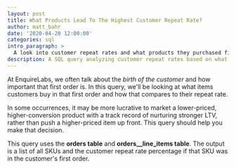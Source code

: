 ```yaml
---
layout: post
title: What Products Lead To The Highest Customer Repeat Rate?
author: matt_bahr
date: '2020-04-20 12:00:00'
categories: sql
intro_paragraph: >
  A look into customer repeat rates and what products they purchased first. 
description: A SQL query analyzing customer repeat rates based on what products they purchased first.
---
```


At EnquireLabs, we often talk about the *birth of the customer* and how important that first order is. In this query, we'll be looking at what items customers buy in that first order and how that compares to their repeat rate. 

In some occurrences, it may be more lucrative to market a lower-priced, higher-conversion product with a track record of nurturing stronger LTV, rather than push a higher-priced item up front. This query should help you make that decision.

This query uses the **orders table** and **orders__line_items table**. The output is a list of all SKUs and the customer repeat rate percentage if that SKU was in the customer's first order.

<script src="https://gist.github.com/mattrbahr/44f8e0880bb4b7e63815555996b0931f.js"></script>